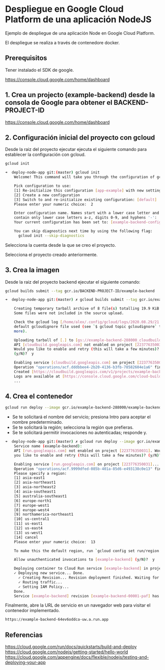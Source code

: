 # Despliegue en Google Cloud Platform de una aplicación NodeJS

Ejemplo de despliegue de una aplicación Node en Google Cloud Platform.

El despliegue se realiza a través de contenedore docker.

## Prerequisitos

Tener instalado el SDK de google.

https://console.cloud.google.com/home/dashboard

## 1. Crea un projecto (example-backend) desde la consola de Google para obtener el BACKEND-PROJECT-ID

https://console.cloud.google.com/home/dashboard

## 2. Configuración inicial del proyecto con gcloud

Desde la raiz del proyecto ejecutar ejecuta el siguiente comando para establecer la configuración con gcloud.

```bash
gcloud init
```

```bash
➜  deploy-node-app git:(master) gcloud init
    Welcome! This command will take you through the configuration of gcloud.

    Pick configuration to use:
    [1] Re-initialize this configuration [app-example] with new settings
    [2] Create a new configuration
    [3] Switch to and re-initialize existing configuration: [default]
    Please enter your numeric choice:  2

    Enter configuration name. Names start with a lower case letter and
    contain only lower case letters a-z, digits 0-9, and hyphens '-':  example-backend-config
    Your current configuration has been set to: [example-backend-config]

    You can skip diagnostics next time by using the following flag:
      gcloud init --skip-diagnostics
```

Selecciona la cuenta desde la que se creo el proyecto.

Selecciona el proyecto creado anteriormente.

## 3. Crea la imagen

Desde la raiz del proyecto backend ejecutar el siguiente comando:

```bash
gcloud builds submit --tag gcr.io/BACKEND-PROJECT-ID/example-backend
```

```bash
➜  deploy-node-app git:(master) ✗ gcloud builds submit --tag gcr.io/example-backend-288000/example-backend

    Creating temporary tarball archive of 8 file(s) totalling 19.9 KiB before compression.
    Some files were not included in the source upload.

    Check the gcloud log [/home/alex/.config/gcloud/logs/2020.08.29/21.03.18.654613.log] to see which files and the contents of the
    default gcloudignore file used (see `$ gcloud topic gcloudignore` to learn
    more).

    Uploading tarball of [.] to [gs://example-backend-288000_cloudbuild/source/1598749398.678577-489c9638cf5c425497edb28801c36416.tgz]
    API [cloudbuild.googleapis.com] not enabled on project [223776350031].
    Would you like to enable and retry (this will take a few minutes)?
    (y/N)?  y

    Enabling service [cloudbuild.googleapis.com] on project [223776350031]...
    Operation "operations/acf.dddbbee4-2b20-4136-b3fb-78582604e1a6" finished successfully.
    Created [https://cloudbuild.googleapis.com/v1/projects/example-backend-288000/builds/67eccbb3-fa94-45b2-99e9-a7e18ee84cdb].
    Logs are available at [https://console.cloud.google.com/cloud-build/builds/67eccbb3-fa94-45b2-99e9-a7e18ee84cdb?project=223776350031].
    ...
```

## 4. Crea el contenedor

```bash
gcloud run deploy --image gcr.io/example-backend-288000/example-backend --platform managed
```

- Se te solicitará el nombre del servicio; presiona Intro para aceptar el nombre predeterminado.
- Se te solicitará la región; selecciona la región que prefieras.
- Se te solicitará permitir invocaciones no autenticadas; responde y.

```bash
➜  deploy-node-app git:(master) ✗ gcloud run deploy --image gcr.io/example-backend-288000/example-backend --platform managed
    Service name (example-backend):
    API [run.googleapis.com] not enabled on project [223776350031]. Would
    you like to enable and retry (this will take a few minutes)? (y/N)?  y

    Enabling service [run.googleapis.com] on project [223776350031]...
    Operation "operations/acf.9999dfed-085b-401a-85d6-e493138c0e13" finished successfully.
    Please specify a region:
    [1] asia-east1
    [2] asia-northeast1
    [3] asia-northeast2
    [4] asia-southeast1
    [5] australia-southeast1
    [6] europe-north1
    [7] europe-west1
    [8] europe-west4
    [9] northamerica-northeast1
    [10] us-central1
    [11] us-east1
    [12] us-east4
    [13] us-west1
    [14] cancel
    Please enter your numeric choice:  13

    To make this the default region, run `gcloud config set run/region us-west1`.

    Allow unauthenticated invocations to [example-backend] (y/N)?  y

    Deploying container to Cloud Run service [example-backend] in project [example-backend-288000] region [us-west1]
    ✓ Deploying new service... Done.
      ✓ Creating Revision... Revision deployment finished. Waiting for health check to begin.
      ✓ Routing traffic...
      ✓ Setting IAM Policy...
    Done.
    Service [example-backend] revision [example-backend-00001-paf] has been deployed and is serving 100 percent of traffic at https://example-backend-64ev6oddca-uw.a.run.app
```

Finalmente, abre la URL de servicio en un navegador web para visitar el contenedor implementado.

```bash
https://example-backend-64ev6oddca-uw.a.run.app
```

## Referencias

https://cloud.google.com/run/docs/quickstarts/build-and-deploy
https://cloud.google.com/nodejs/getting-started/hello-world
https://cloud.google.com/appengine/docs/flexible/nodejs/testing-and-deploying-your-app
